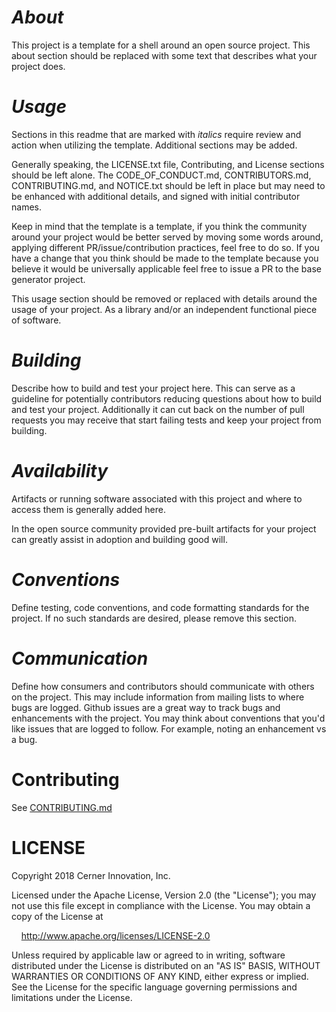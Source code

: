 # _About_

This project is a template for a shell around an open source project. This about section should be replaced with some text
that describes what your project does.

# _Usage_

Sections in this readme that are marked with _italics_ require review and action when utilizing the template. Additional sections
may be added.

Generally speaking, the LICENSE.txt file, Contributing, and License sections should be left alone. The
CODE_OF_CONDUCT.md, CONTRIBUTORS.md, CONTRIBUTING.md, and NOTICE.txt should be left in place but may need to be enhanced
with additional details, and signed with initial contributor names.

Keep in mind that the template is a template, if you think the community around your project would be better served by moving some words around, applying different PR/issue/contribution practices, feel free to do so. If you have a change that you think should be made to the template because you believe it would be universally applicable feel free to issue a PR to the base generator project.

This usage section should be removed or replaced with details around the usage of your project. As a library and/or an
independent functional piece of software.

# _Building_

Describe how to build and test your project here. This can serve as a guideline for potentially contributors reducing questions
about how to build and test your project. Additionally it can cut back on the number of pull requests you may receive that start
failing tests and keep your project from building.

# _Availability_

Artifacts or running software associated with this project and where to access them is generally added here.

In the open source community provided pre-built artifacts for your project can greatly assist in adoption and building
good will.

# _Conventions_

Define testing, code conventions, and code formatting standards for the project. If no such standards are desired, please remove
this section.

# _Communication_

Define how consumers and contributors should communicate with others on the project. This may include information from mailing
lists to where bugs are logged. Github issues are a great way to track bugs and enhancements with the project. You may think
about conventions that you'd like issues that are logged to follow. For example, noting an enhancement vs a bug.

# Contributing

See [CONTRIBUTING.md](CONTRIBUTING.md)

# LICENSE

Copyright 2018 Cerner Innovation, Inc.

Licensed under the Apache License, Version 2.0 (the "License"); you may not use this file except in compliance with the License. You may obtain a copy of the License at

&nbsp;&nbsp;&nbsp;&nbsp;http://www.apache.org/licenses/LICENSE-2.0

Unless required by applicable law or agreed to in writing, software distributed under the License is distributed on an "AS IS" BASIS, WITHOUT WARRANTIES OR CONDITIONS OF ANY KIND, either express or implied. See the License for the specific language governing permissions and limitations under the License.
